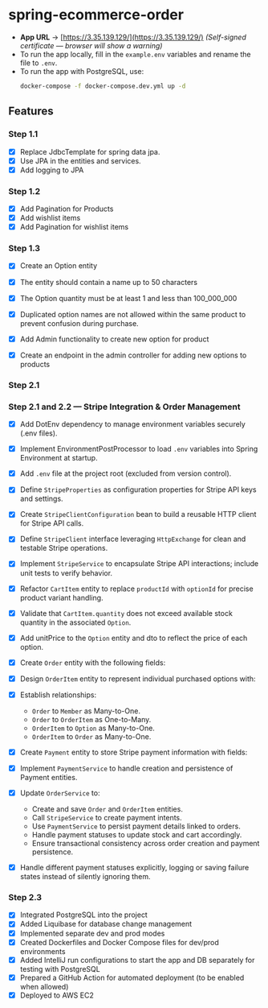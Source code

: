 # spring-ecommerce-order

- **App URL** → [https://3.35.139.129/](https://3.35.139.129/) *(Self-signed certificate — browser will show a warning)*
- To run the app locally, fill in the `example.env` variables and rename the file to `.env`.
- To run the app with PostgreSQL, use:
  ```bash
  docker-compose -f docker-compose.dev.yml up -d
  ```

## Features

### Step 1.1

- [x] Replace JdbcTemplate for spring data jpa.
- [x] Use JPA in the entities and services.
- [x] Add logging to JPA

### Step 1.2

- [x] Add Pagination for Products
- [x] Add wishlist items
- [x] Add Pagination for wishlist items

### Step 1.3

- [x] Create an Option entity
- [x] The entity should contain a name up to 50 characters
- [x] The Option quantity must be at least 1 and less than 100_000_000
- [x] Duplicated option names are not allowed within the same product to prevent confusion during purchase.

- [x] Add Admin functionality to create new option for product
- [x] Create an endpoint in the admin controller for adding new options to products

### Step 2.1

### Step 2.1 and 2.2 — Stripe Integration & Order Management

- [x] Add DotEnv dependency to manage environment variables securely (.env files).
- [x] Implement EnvironmentPostProcessor to load `.env` variables into Spring Environment at startup.
- [x] Add `.env` file at the project root (excluded from version control).
- [x] Define `StripeProperties` as configuration properties for Stripe API keys and settings.
- [x] Create `StripeClientConfiguration` bean to build a reusable HTTP client for Stripe API calls.
- [x] Define `StripeClient` interface leveraging `HttpExchange` for clean and testable Stripe operations.
- [x] Implement `StripeService` to encapsulate Stripe API interactions; include unit tests to verify behavior.
- [x] Refactor `CartItem` entity to replace `productId` with `optionId` for precise product variant handling.
- [x] Validate that `CartItem.quantity` does not exceed available stock quantity in the associated `Option`.
- [x] Add unitPrice to the `Option` entity and dto to reflect the price of each option.

- [x] Create `Order` entity with the following fields:
- [x] Design `OrderItem` entity to represent individual purchased options with:
- [x] Establish relationships:
    - `Order` to `Member` as Many-to-One.
    - `Order` to `OrderItem` as One-to-Many.
    - `OrderItem` to `Option` as Many-to-One.
    - `OrderItem` to `Order` as Many-to-One.
- [x] Create `Payment` entity to store Stripe payment information with fields:
- [x] Implement `PaymentService` to handle creation and persistence of Payment entities.
- [x] Update `OrderService` to:
    - Create and save `Order` and `OrderItem` entities.
    - Call `StripeService` to create payment intents.
    - Use `PaymentService` to persist payment details linked to orders.
    - Handle payment statuses to update stock and cart accordingly.
    - Ensure transactional consistency across order creation and payment persistence.
- [x] Handle different payment statuses explicitly, logging or saving failure states instead of silently ignoring them.

### Step 2.3
- [x] Integrated PostgreSQL into the project
- [x] Added Liquibase for database change management
- [x] Implemented separate dev and prod modes
- [x] Created Dockerfiles and Docker Compose files for dev/prod environments
- [x] Added IntelliJ run configurations to start the app and DB separately for testing with PostgreSQL
- [x] Prepared a GitHub Action for automated deployment (to be enabled when allowed)
- [x] Deployed to AWS EC2
